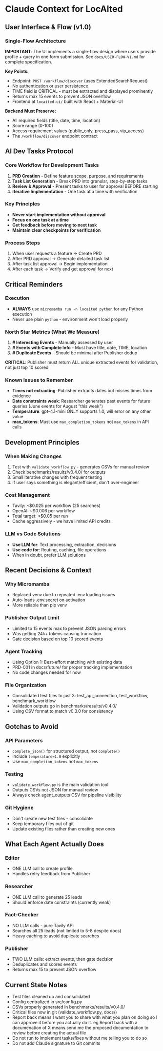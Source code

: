 # Claude Context for LocAIted

## User Interface & Flow (v1.0)

### Single-Flow Architecture
**IMPORTANT**: The UI implements a single-flow design where users provide profile + query in one form submission.
See `docs/USER-FLOW-V1.md` for complete specification.

**Key Points:**
- Endpoint: `POST /workflow/discover` (uses ExtendedSearchRequest)
- No authentication or user persistence
- TIME field is CRITICAL - must be extracted and displayed prominently
- Returns max 15 events to prevent JSON overflow
- Frontend at `locaited-ui/` built with React + Material-UI

**Backend Must Preserve:**
- All required fields (title, date, time, location)
- Score range (0-100)
- Access requirement values (public_only, press_pass, vip_access)
- The `/workflow/discover` endpoint contract

## AI Dev Tasks Protocol

### Core Workflow for Development Tasks
1. **PRD Creation** - Define feature scope, purpose, and requirements
2. **Task List Generation** - Break PRD into granular, step-by-step tasks
3. **Review & Approval** - Present tasks to user for approval BEFORE starting
4. **Iterative Implementation** - One task at a time with verification

### Key Principles
- **Never start implementation without approval**
- **Focus on one task at a time**
- **Get feedback before moving to next task**
- **Maintain clear checkpoints for verification**

### Process Steps
1. When user requests a feature → Create PRD
2. After PRD approval → Generate detailed task list
3. After task list approval → Begin implementation
4. After each task → Verify and get approval for next

## Critical Reminders

### Execution
- **ALWAYS** use `micromamba run -n locaited python` for any Python execution
- Never use plain `python` - environment won't load properly

### North Star Metrics (What We Measure)
1. **# Interesting Events** - Manually assessed by user
2. **# Events with Complete Info** - Must have title, date, TIME, location
3. **# Duplicate Events** - Should be minimal after Publisher dedup

**CRITICAL**: Publisher must return ALL unique extracted events for validation, not just top 10 scored

### Known Issues to Remember
- **Times not extracting**: Publisher extracts dates but misses times from evidence
- **Date constraints weak**: Researcher generates past events for future queries (June events for August "this week")
- **Temperature**: gpt-4.1-mini ONLY supports 1.0, will error on any other value
- **max_tokens**: Must use `max_completion_tokens` not `max_tokens` in API calls

## Development Principles

### When Making Changes
1. Test with `validate_workflow.py` - generates CSVs for manual review
2. Check benchmarks/results/v0.4.0/ for outputs
3. Small iterative changes with frequent testing
4. If user says something is elegant/efficient, don't over-engineer

### Cost Management
- Tavily: ~$0.025 per workflow (25 searches)
- OpenAI: ~$0.006 per workflow
- Total target: <$0.05 per run
- Cache aggressively - we have limited API credits

### LLM vs Code Solutions
- **Use LLM for**: Text processing, extraction, decisions
- **Use code for**: Routing, caching, file operations
- When in doubt, prefer LLM solutions

## Recent Decisions & Context

### Why Micromamba
- Replaced venv due to repeated .env loading issues
- Auto-loads .env.secret on activation
- More reliable than pip venv

### Publisher Output Limit
- Limited to 15 events max to prevent JSON parsing errors
- Was getting 24k+ tokens causing truncation
- Gate decision based on top 10 scored events

### Agent Tracking
- Using Option 1: Best-effort matching with existing data
- PRD-001 in docs/future/ for proper tracking implementation
- No code changes needed for now

### File Organization
- Consolidated test files to just 3: test_api_connection, test_workflow, benchmark_workflow
- Validation outputs go in benchmarks/results/v0.4.0/
- Using CSV format to match v0.3.0 for consistency

## Gotchas to Avoid

### API Parameters
- `complete_json()` for structured output, not `complete()`
- Include `temperature=1.0` explicitly
- Use `max_completion_tokens` not `max_tokens`

### Testing
- `validate_workflow.py` is the main validation tool
- Outputs CSVs not JSON for manual review
- Always check agent_outputs CSV for pipeline visibility

### Git Hygiene
- Don't create new test files - consolidate
- Keep temporary files out of git
- Update existing files rather than creating new ones

## What Each Agent Actually Does

### Editor
- ONE LLM call to create profile
- Handles retry feedback from Publisher

### Researcher  
- ONE LLM call to generate 25 leads
- Should enforce date constraints (currently weak)

### Fact-Checker
- NO LLM calls - pure Tavily API
- Searches all 25 leads (not limited to 5-8 despite docs)
- Heavy caching to avoid duplicate searches

### Publisher
- TWO LLM calls: extract events, then gate decision
- Deduplicates and scores events
- Returns max 15 to prevent JSON overflow

## Current State Notes
- Test files cleaned up and consolidated
- Config centralized in src/config.py
- CSVs properly generated in benchmarks/results/v0.4.0/
- Critical files now in git (validate_workflow.py, docs/)
- Report back means I want you to share with what you plan on doing so I can approve it before you actually do it. eg Report back with a documenation of X means send me the proposed documentation to review before creating the actual file
- Do not run to implement tasks/fixes without me telling you to do so
- Do not add Claude signature to Git commits